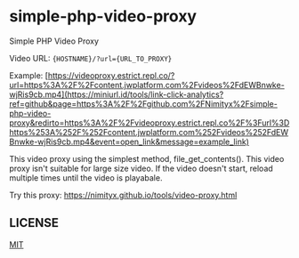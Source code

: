 # simple-php-video-proxy
Simple PHP Video Proxy

Video URL: ```{HOSTNAME}/?url={URL_TO_PROXY}```

Example: [https://videoproxy.estrict.repl.co/?url=https%3A%2F%2Fcontent.jwplatform.com%2Fvideos%2FdEWBnwke-wjRis9cb.mp4](https://miniurl.id/tools/link-click-analytics?ref=github&page=https%3A%2F%2Fgithub.com%2FNimityx%2Fsimple-php-video-proxy&redirto=https%3A%2F%2Fvideoproxy.estrict.repl.co%2F%3Furl%3Dhttps%253A%252F%252Fcontent.jwplatform.com%252Fvideos%252FdEWBnwke-wjRis9cb.mp4&event=open_link&message=example_link)

This video proxy using the simplest method, file_get_contents(). This video proxy isn't suitable for large size video. If the video doesn't start, reload multiple times until the video is playabale.

Try this proxy: https://nimityx.github.io/tools/video-proxy.html

## LICENSE
[MIT](https://github.com/Nimityx/simple-php-video-proxy/blob/main/LICENSE)

